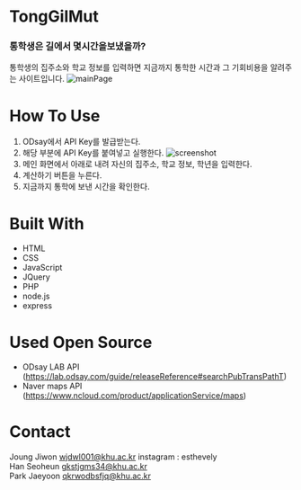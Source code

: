 # TongGilMut
### 통학생은 길에서 몇시간을보냈을까?
통학생의 집주소와 학교 정보를 입력하면 지금까지 통학한 시간과 그 기회비용을 알려주는 사이트입니다.
![mainPage](/project/mainPage.png)

# How To Use
1. ODsay에서 API Key를 발급받는다.
2. 해당 부분에 API Key를 붙여넣고 실행한다.
![screenshot](/project/screenshot.png)
3. 메인 화면에서 아래로 내려 자신의 집주소, 학교 정보, 학년을 입력한다.
4. 계산하기 버튼을 누른다.
5. 지금까지 통학에 보낸 시간을 확인한다.

# Built With
- HTML
- CSS
- JavaScript
- JQuery
- PHP
- node.js 
- express

# Used Open Source
- ODsay LAB API (https://lab.odsay.com/guide/releaseReference#searchPubTransPathT)
- Naver maps API (https://www.ncloud.com/product/applicationService/maps)

# Contact
Joung Jiwon wjdwl001@khu.ac.kr instagram : esthevely <br>
Han Seoheun gkstjgms34@khu.ac.kr<br>
Park Jaeyoon qkrwodbsfjq@khu.ac.kr<br>
 
